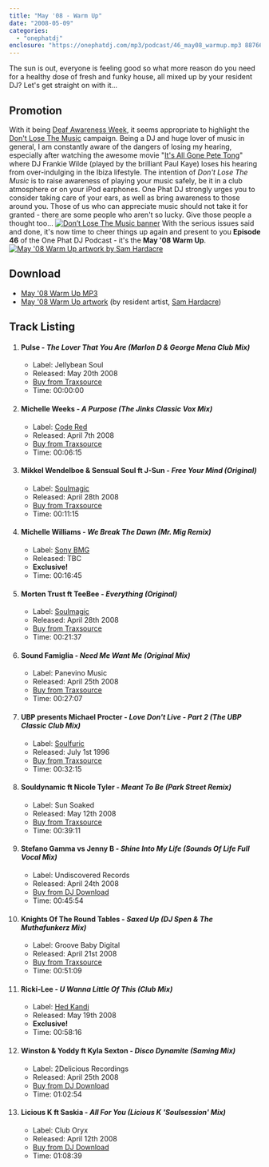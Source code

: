 ```yaml
---
title: "May '08 - Warm Up"
date: "2008-05-09"
categories: 
  - "onephatdj"
enclosure: "https://onephatdj.com/mp3/podcast/46_may08_warmup.mp3 88766957 audio/mpeg "
---
```


The sun is out, everyone is feeling good so what more reason do you need for a healthy dose of fresh and funky house, all mixed up by your resident DJ? Let's get straight on with it...

## Promotion

With it being [Deaf Awareness Week](https://www.worldwithoutsound.org/), it seems appropriate to highlight the [Don't Lose The Music](https://www.dontlosethemusic.com/) campaign. Being a DJ and huge lover of music in general, I am constantly aware of the dangers of losing my hearing, especially after watching the awesome movie "[It's All Gone Pete Tong](https://www.imdb.com/title/tt0388139/)" where DJ Frankie Wilde (played by the brilliant Paul Kaye) loses his hearing from over-indulging in the Ibiza lifestyle. The intention of _Don't Lose The Music_ is to raise awareness of playing your music safely, be it in a club atmosphere or on your iPod earphones. One Phat DJ strongly urges you to consider taking care of your ears, as well as bring awareness to those around you. Those of us who can appreciate music should not take it for granted - there are some people who aren't so lucky. Give those people a thought too... [![Don’t Lose The Music banner](images/dont-lose-the-music-banner-500px.png)](https://www.dontlosethemusic.com/) With the serious issues said and done, it's now time to cheer things up again and present to you **Episode 46** of the One Phat DJ Podcast - it's the **May '08 Warm Up**. [![May '08 Warm Up artwork by Sam Hardacre](https://farm3.static.flickr.com/2215/2478176476_d5070c0c90.jpg?v=1210328983 "May '08 Warm Up artwork by Sam Hardacre")](https://www.flickr.com/photos/peelhere/2478176476/ "Details and alternative sizes of the artwork on Flickr")

## Download

- [May '08 Warm Up MP3](https://onephatdj.com/mp3/podcast/46_may08_warmup.mp3)
- [May '08 Warm Up artwork](https://www.flickr.com/photos/peelhere/2478176476/) (by resident artist, [Sam Hardacre](https://nocturnalmonkey.com/))

## Track Listing

1. #### Pulse - _The Lover That You Are (Marlon D & George Mena Club Mix)_
    
    - Label: Jellybean Soul
    - Released: May 20th 2008
    - [Buy from Traxsource](https://www.traxsource.com/index.php?act=show&fc=tpage&cr=titles&cv=19272&alias=downloads)
    - Time: 00:00:00
2. #### Michelle Weeks - _A Purpose (The Jinks Classic Vox Mix)_
    
    - Label: [Code Red](https://www.coderedrecordings.com/)
    - Released: April 7th 2008
    - [Buy from Traxsource](https://www.traxsource.com/index.php?act=show&fc=tpage&cr=titles&cv=18440)
    - Time: 00:06:15
3. #### Mikkel Wendelboe & Sensual Soul ft J-Sun - _Free Your Mind (Original)_
    
    - Label: [Soulmagic](https://www.soulmagic.net)
    - Released: April 28th 2008
    - [Buy from Traxsource](https://www.traxsource.com/index.php?act=show&fc=tpage&cr=titles&cv=18489)
    - Time: 00:11:15
4. #### Michelle Williams - _We Break The Dawn (Mr. Mig Remix)_
    
    - Label: [Sony BMG](https://www.sonybmg.com)
    - Released: TBC
    - **Exclusive!**
    - Time: 00:16:45
5. #### Morten Trust ft TeeBee - _Everything (Original)_
    
    - Label: [Soulmagic](https://www.soulmagic.net)
    - Released: April 28th 2008
    - [Buy from Traxsource](https://www.traxsource.com/index.php?act=show&fc=tpage&cr=titles&cv=18490)
    - Time: 00:21:37
6. #### Sound Famiglia - _Need Me Want Me (Original Mix)_
    
    - Label: Panevino Music
    - Released: April 25th 2008
    - [Buy from Traxsource](https://www.traxsource.com/index.php?act=show&fc=tpage&cr=titles&cv=19163&alias=downloads)
    - Time: 00:27:07
7. #### UBP presents Michael Procter - _Love Don't Live - Part 2 (The UBP Classic Club Mix)_
    
    - Label: [Soulfuric](https://www.soulfuric.com)
    - Released: July 1st 1996
    - [Buy from Traxsource](https://www.traxsource.com/index.php?act=show&fc=tpage&cr=titles&cv=557)
    - Time: 00:32:15
8. #### Souldynamic ft Nicole Tyler - _Meant To Be (Park Street Remix)_
    
    - Label: Sun Soaked
    - Released: May 12th 2008
    - [Buy from Traxsource](https://www.traxsource.com/index.php?act=show&fc=tpage&cr=titles&cv=18733)
    - Time: 00:39:11
9. #### Stefano Gamma vs Jenny B - _Shine Into My Life (Sounds Of Life Full Vocal Mix)_
    
    - Label: Undiscovered Records
    - Released: April 24th 2008
    - [Buy from DJ Download](https://www.djdownload.com/mp3-detail/Stefano+Gamma+vs+JennyB/Shine+Into+My+Life/Undiscovered+Records/355960)
    - Time: 00:45:54
10. #### Knights Of The Round Tables - _Saxed Up (DJ Spen & The Muthafunkerz Mix)_
    
    - Label: Groove Baby Digital
    - Released: April 21st 2008
    - [Buy from Traxsource](https://www.traxsource.com/index.php?act=show&fc=tpage&cr=titles&cv=19267)
    - Time: 00:51:09
11. #### Ricki-Lee - _U Wanna Little Of This (Club Mix)_
    
    - Label: [Hed Kandi](https://www.hedkandi.com/)
    - Released: May 19th 2008
    - **Exclusive!**
    - Time: 00:58:16
12. #### Winston & Yoddy ft Kyla Sexton - _Disco Dynamite (Saming Mix)_
    
    - Label: 2Delicious Recordings
    - Released: April 25th 2008
    - [Buy from DJ Download](https://www.djdownload.com/mp3-detail/Winston++Yoddy+ft+Kyla+Sexton/Disco+Dynamite/2Delicious+Recordings/383292)
    - Time: 01:02:54
13. #### Licious K ft Saskia - _All For You (Licious K 'Soulsession' Mix)_
    
    - Label: Club Oryx
    - Released: April 12th 2008
    - [Buy from DJ Download](https://www.djdownload.com/mp3-detail/Licious+K+ft+Saskia/All+For+You/Club+Oryx/363240)
    - Time: 01:08:39
